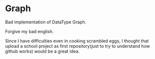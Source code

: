 # Graph
Bad implementation of DataType Graph.

Forgive my bad english.

Since I have difficulties even in cooking scrambled eggs, 
I thought that upload a school project as first repository(just to try to understand how github works) would be a great idea.

